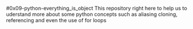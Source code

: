 #0x09-python-everything_is_object
This repository right here to help us to uderstand more about some python concepts such as aliasing cloning, referencing and even the use of for loops
